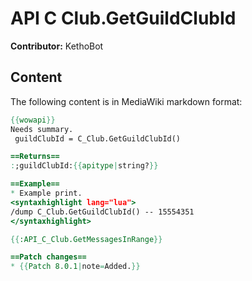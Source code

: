 # API C Club.GetGuildClubId

**Contributor:** KethoBot

## Content

The following content is in MediaWiki markdown format:

```mediawiki
{{wowapi}}
Needs summary.
 guildClubId = C_Club.GetGuildClubId()

==Returns==
:;guildClubId:{{apitype|string?}}

==Example==
* Example print.
<syntaxhighlight lang="lua">
/dump C_Club.GetGuildClubId() -- 15554351
</syntaxhighlight>

{{:API_C_Club.GetMessagesInRange}}

==Patch changes==
* {{Patch 8.0.1|note=Added.}}
```